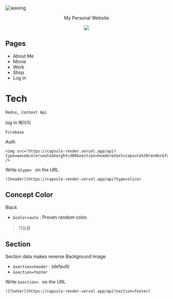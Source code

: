 ![waving](https://capsule-render.vercel.app/api?type=waving&height=200&text=My%20Web%20Page&fontAlign=30&fontAlignY=40&color=gradient)

<p align='center'> My Personal Website </p>
<p align='center'>
  <a href="https://dream-f5a51.web.app/">
    <img src="https://img.shields.io/badge/Go%20to%20my%20Website-%23F7DF1E?&style=for-the-badge&&logoColor=white"/>
  </a>

</p>



## Pages
- About Me
- Movie
- Work
- Shop
- Log in



# Tech
```
Redux, Context Api
```
log in 페이지


```
Firebase
```

Auth
```
<img src="https://capsule-render.vercel.app/api?type=wave&color=auto&height=300&section=header&text=capsule%20render&fontSize=90" />
```


Write `&type= ` on the URL
```
![header](https://capsule-render.vercel.app/api?type=slice)
```

## Concept Color
Black
- `&color=auto` : Proven random color. 

> 기능들




## Section
Section data makes reverse Background Image.
- `&section=header` : (default)
- `&section=footer`

Write `&section= ` on the URL
```
![footer](https://capsule-render.vercel.app/api?section=footer)
```




